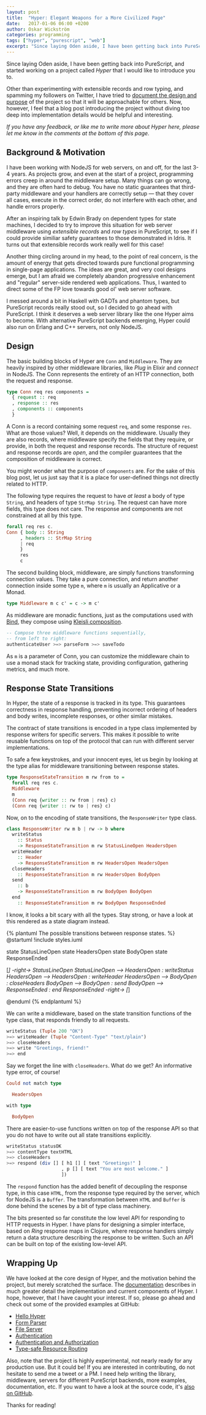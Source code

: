 ```yaml
---
layout: post
title:  "Hyper: Elegant Weapons for a More Civilized Page"
date:   2017-01-06 06:00 +0200
author: Oskar Wickström
categories: programming
tags: ["hyper", "purescript", "web"]
excerpt: "Since laying Oden aside, I have been getting back into PureScript, and started working on a project called Hyper that I would like to introduce you to."
---
```


Since laying Oden aside, I have been getting back into PureScript, and started
working on a project called *Hyper* that I would like to introduce you to.

Other than experimenting with extensible records and row typing, and spamming
my followers on Twitter, I have tried to [document the design and
purpose][documentation] of the project so that it will be approachable for
others. Now, however, I feel that a blog post introducing the project without
diving too deep into implementation details would be helpful and interesting.

*If you have any feedback, or like me to write more about Hyper here, please
let me know in the comments at the bottom of this page.*

## Background & Motivation

I have been working with NodeJS for web servers, on and off, for the last 3-4
years. As projects grow, and even at the start of a project, programming errors
creep in around the middleware setup. Many things can go wrong, and they are
often hard to debug. You have no static guarantees that third-party middleware
and your handlers are correctly setup &mdash; that they cover all cases,
execute in the correct order, do not interfere with each other, and handle
errors properly.

After an inspiring talk by Edwin Brady on dependent types for state machines,
I decided to try to improve this situation for web server middleware using
*extensible records* and *row types* in PureScript, to see if I could provide
similiar safety guarantees to those demonstrated in Idris. It turns out that
extensible records work really well for this case!

Another thing circling around in my head, to the point of real concern, is
the amount of energy that gets directed towards pure functional programming in
single-page applications. The ideas are great, and very cool designs emerge,
but I am afraid we completely abandon progressive enhancement and "regular"
server-side rendered web applications. Thus, I wanted to direct some of the
FP love towards good ol' web server software.

I messed around a bit in Haskell with GADTs and phantom types, but PureScript
records really stood out, so I decided to go ahead with PureScript. I think it
deserves a web server library like the one Hyper aims to become. With
alternative PureScript backends emerging, Hyper could also run on Erlang and
C++ servers, not only NodeJS.

## Design

The basic building blocks of Hyper are `Conn` and `Middleware`. They are
heavily inspired by other middleware libraries, like *Plug* in Elixir and
*connect* in NodeJS. The Conn represents the entirety of an HTTP connection, both
the request and response.

```haskell
type Conn req res components =
  { request :: req
  , response :: res
  , components :: components
  }
```

A Conn is a record containing some request `req`, and some response `res`. What
are those values? Well, it depends on the middleware. Usually they are also
records, where middleware specify the fields that they require, or provide, in
both the request and response records. The structure of request and response
records are *open*, and the compiler guarantees that the composition of
middleware is correct.

You might wonder what the purpose of `components` are. For the sake of this
blog post, let us just say that it is a place for user-defined things not
directly related to HTTP.

The following type requires the request to have *at least* a body of type
`String`, and headers of type `StrMap String`. The request can have more
fields, this type does not care. The response and components are not
constrained at all by this type.

```haskell
forall req res c.
Conn { body :: String
     , headers :: StrMap String
     | req
     }
     res
     c
```

The second building block, middleware, are simply functions transforming
connection values. They take a pure connection, and return another connection
inside some type `m`, where `m` is usually an Applicative or a Monad.

```haskell
type Middleware m c c' = c -> m c'
```

As middleware are monadic functions, just as the computations used with
[Bind][bind], they compose using [Kleisli composition][kleisli-composition].

```haskell
-- Compose three middleware functions sequentially,
-- from left to right:
authenticateUser >=> parseForm >=> saveTodo
```

As `m` is a parameter of Conn, you can customize the middleware chain to use
a monad stack for tracking state, providing configuration, gathering metrics,
and much more.

## Response State Transitions

In Hyper, the state of a response is tracked in its type. This guarantees
correctness in response handling, preventing incorrect ordering of headers
and body writes, incomplete responses, or other similar mistakes.

The contract of state transitions is encoded in a type class implemented by
response writers for specific servers. This makes it possible to write reusable
functions on top of the protocol that can run with different server
implementations.

To safe a few keystrokes, and your innocent eyes, let us begin by looking at
the type alias for middleware transitioning between response states.

```haskell
type ResponseStateTransition m rw from to =
  forall req res c.
  Middleware
  m
  (Conn req {writer :: rw from | res} c)
  (Conn req {writer :: rw to | res} c)
```

Now, on to the encoding of state transitions, the `ResponseWriter` type class.

```haskell
class ResponseWriter rw m b | rw -> b where
  writeStatus
    :: Status
    -> ResponseStateTransition m rw StatusLineOpen HeadersOpen
  writeHeader
    :: Header
    -> ResponseStateTransition m rw HeadersOpen HeadersOpen
  closeHeaders
    :: ResponseStateTransition m rw HeadersOpen BodyOpen
  send
    :: b
    -> ResponseStateTransition m rw BodyOpen BodyOpen
  end
    :: ResponseStateTransition m rw BodyOpen ResponseEnded
```

I know, it looks a bit scary with all the types. Stay strong, or have a look at
this rendered as a state diagram instead.

{% plantuml The possible transitions between response states. %}
@startuml
!include styles.iuml

state StatusLineOpen
state HeadersOpen
state BodyOpen
state ResponseEnded

[*] -right-> StatusLineOpen
StatusLineOpen --> HeadersOpen : writeStatus
HeadersOpen --> HeadersOpen : writeHeader
HeadersOpen --> BodyOpen : closeHeaders
BodyOpen --> BodyOpen : send
BodyOpen --> ResponseEnded : end
ResponseEnded -right-> [*]

@enduml
{% endplantuml %}

We can write a middleware, based on the state transition functions of the type
class, that responds friendly to all requests.

``` haskell
writeStatus (Tuple 200 "OK")
>=> writeHeader (Tuple "Content-Type" "text/plain")
>=> closeHeaders
>=> write "Greetings, friend!"
>=> end
```

Say we forget the line with `closeHeaders`. What do we get? An informative type
error, of course!

```haskell
Could not match type

  HeadersOpen

with type

  BodyOpen
```

There are easier-to-use functions written on top of the response API so that
you do not have to write out all state transitions explicitly.

``` haskell
writeStatus statusOK
>=> contentType textHTML
>=> closeHeaders
>=> respond (div [] [ h1 [] [ text "Greetings!" ]
                    , p [] [ text "You are most welcome." ]
                    ])
```

The `respond` function has the added benefit of decoupling the response type,
in this case `HTML`, from the response type required by the server, which
for NodeJS is a `Buffer`. The transformation between `HTML` and `Buffer` is
done behind the scenes by a bit of type class machinery.

The bits presented so far constitute the low level API for responding to HTTP
requests in Hyper. I have plans for designing a simpler interface, based on
*Ring* response maps in Clojure, where response handlers simply return a data
structure describing the response to be written. Such an API can be built on
top of the existing low-level API.

## Wrapping Up

We have looked at the core design of Hyper, and the motivation behind the
project, but merely scratched the surface. The [documentation][documentation]
describes in much greater detail the implementation and current components of
Hyper. I hope, however, that I have caught your interest. If so, please go
ahead and check out some of the provided examples at GitHub:

* [Hello Hyper][hello-hyper]
* [Form Parser][form-parser]
* [File Server][file-server]
* [Authentication][authentication]
* [Authentication and Authorization][authentication-and-authorization]
* [Type-safe Resource Routing][routing]

Also, note that the project is highly experimental, not nearly ready for any
production use. But it could be! If you are interested in contributing, do not
hesitate to send me a tweet or a PM. I need help writing the library,
middleware, servers for different PureScript backends, more examples,
documentation, etc. If you want to have a look at the source code, it's [also
on GitHub][repository].

Thanks for reading!

[documentation]: https://owickstrom.github.io/hyper/
[repository]: https://github.com/owickstrom/hyper
[bind]: https://pursuit.purescript.org/packages/purescript-prelude/2.1.0/docs/Control.Bind#v:(%3E=%3E)
[kleisli-composition]: https://pursuit.purescript.org/packages/purescript-prelude/2.1.0/docs/Control.Bind#v:(%3E=%3E)
[hello-hyper]: https://github.com/owickstrom/hyper/blob/master/examples/hello-hyper/Main.purs
[form-parser]: https://github.com/owickstrom/hyper/blob/master/examples/form-parser/Main.purs
[file-server]: https://github.com/owickstrom/hyper/blob/master/examples/file-server/Main.purs
[authentication]: https://github.com/owickstrom/hyper/blob/master/examples/authentication/Main.purs
[authentication-and-authorization]: https://github.com/owickstrom/hyper/blob/master/examples/authentication-and-authorization/Main.purs
[routing]: https://github.com/owickstrom/hyper/blob/master/examples/routing/Main.purs
